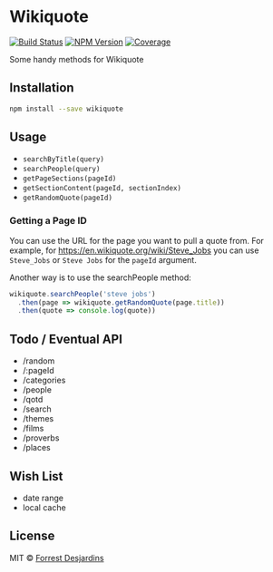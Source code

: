 # Wikiquote

[![Build Status][travis-image]][travis-url]
[![NPM Version][npm-image]][npm-url]
[![Coverage][coveralls-image]][coveralls-url]

Some handy methods for Wikiquote

## Installation

```sh
npm install --save wikiquote
```

## Usage

- `searchByTitle(query)`
- `searchPeople(query)`
- `getPageSections(pageId)`
- `getSectionContent(pageId, sectionIndex)`
- `getRandomQuote(pageId)`

### Getting a Page ID

You can use the URL for the page you want to pull a quote from. For example, for https://en.wikiquote.org/wiki/Steve_Jobs you can use `Steve_Jobs` or `Steve Jobs` for the `pageId` argument.

Another way is to use the searchPeople method:

```js
wikiquote.searchPeople('steve jobs')
  .then(page => wikiquote.getRandomQuote(page.title))
  .then(quote => console.log(quote))
```

## Todo / Eventual API

- /random
- /:pageId
- /categories
- /people
- /qotd
- /search
- /themes
- /films
- /proverbs
- /places

## Wish List

- date range
- local cache

## License

MIT © [Forrest Desjardins](https://github.com/fdesjardins)

[npm-url]: https://www.npmjs.com/package/wikiquote
[npm-image]: https://img.shields.io/npm/v/wikiquote.svg?style=flat
[travis-url]: https://travis-ci.org/fdesjardins/wikiquote
[travis-image]: https://img.shields.io/travis/fdesjardins/wikiquote.svg?style=flat
[coveralls-url]: https://coveralls.io/r/fdesjardins/wikiquote
[coveralls-image]: https://img.shields.io/coveralls/fdesjardins/wikiquote.svg?style=flat
